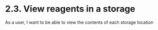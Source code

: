 # 2.3. View reagents in a storage
As a user, I want to be able to view the contents of each storage location